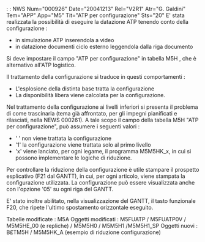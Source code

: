  :  : NWS Num="000926" Date="20041213" Rel="V2R1" Atr="G. Galdini" Tem="APP" App="M5" Tit="ATP per configurazione" Sts="20"
E' stata realizzata la possibilità di eseguire la datazione ATP tenendo conto della configurazione : 
- in simulazione ATP inserendola a video
- in datazione documenti ciclo esterno leggendola dalla riga documento

Si deve impostare il campo "ATP per configurazione" in tabella M5H , che è alternativo all'ATP logistico.

Il trattamento della configurazione si traduce in questi comportamenti : 
- L'esplosione della distinta base tratta la configurazione
- La disponibilità libera viene calcolata per la configurazione.

Nel trattamento della configurazione ai livelli inferiori si presenta il problema di come trascinarla (tema già affrontato, per gli impegni pianificati e rilasciati, nella NEWS 000261).
A tale scopo il campo della tabella M5H "ATP per configurazione", può assumere i seguenti valori : 
- ' '  non viene trattata la configurazione
- '1' la configurazione viene trattata solo al primo livello
- 'x' viene lanciato, per ogni legame, il programma M5M5HK_x, in cui si possono implementare le
logiche di riduzione.

Per controllare la riduzione della configurazione è utile stampare il prospetto esplicativo (F21 dal GANTT), in cui, per ogni articolo, viene stampata la configurazione utilizzata.
La configurazione può essere visualizzata anche con l'opzione '05' su ogni riga del GANTT.

E' stato inoltre abilitato, nella visualizzazione del GANTT, il tasto funzionale F20, che ripete l'ultimo spostamento orizzontale eseguito.

Tabelle modificate :  M5A
Oggetti modificati :  M5FUATP / M5FUATP0V / M5M5HE_00 (e repliche) / M5M5H0 / M5M5H1 /M5M5H1_SP Oggetti nuovi :  B£TM5H / M5M5HK_A (esempio di riduzione configurazione)
